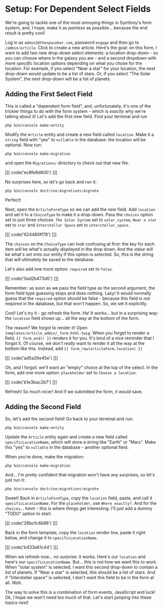 # Setup: For Dependent Select Fields

We're going to tackle one of the most *annoying* things in Symfony's form system,
and, I hope, make it as *painless* as possible... because the end result is pretty
cool!

Log in as `admin2@thespacebar.com`, password `engage` and then go to
`/admin/article`. Click to create a new article. Here's the goal: on this form,
I want to add two new drop-down select elements: a location drop-down - so you can
choose where in the galaxy you are - and a second dropdown with more *specific*
location options depending on what you chose for the location. For example, if
you select "Near a star" for your location, the next drop-down would update to
be a list of stars. Or, if you select "The Solar System", the next drop-down will
be a list of planets.

## Adding the First Select Field

This is called a "dependent form field", and, unfortunately, it's one of the trickier
things to do with the form system - which is *exactly* why we're talking about it!
Let's add the first new field. Find your terminal and run

```terminal
php bin/console make:entity
```

Modify the `Article` entity and create a new field called `location`. Make it a
`string` field with "yes" to `nullable` in the database: the location will be
optional. Now run:

```terminal
php bin/console make:migration
```

and open the `Migrations/` directory to check out that new file.

[[[ code('ec8fe8d800') ]]]

No surprises here, so let's go back and run it:

```terminal
php bin/console doctrine:migrations:migrate
```

Perfect!

Next, open the `ArticleFormType` so we can add the new field. Add `location` and
set it to a `ChoiceType` to make it a drop-down. Pass the `choices` option set to
just three choices. `The Solar System` set to `solar_system`, `Near a star` set
to `star` and `Interstellar Space` set to `interstellar_space`.

[[[ code('624480ff78') ]]]

The `choices` on the `ChoiceType` can look confusing at first: the *key* for each
item will be what's actually *displayed* in the drop down. And the *value* will
be what's *set* onto our entity if this option is selected. So, this is the string
that will ultimately be saved to the database.

Let's also add one more option: `required` set to `false`.

[[[ code('0ad2b473d0') ]]]

Remember: as soon as we pass the field type as the second argument, the form field type guessing stops
and does nothing. Lazy! It would normally guess that the `required` option *should*
be false - because this field is not required in the database, but that won't happen.
So, we set it explicitly.

Cool! Let's try it - go refresh the form. Ha! It works... but in a surprising way:
the `location` field shows up... all the way at the bottom of the form.

The reason? We forgot to render it! Open `templates/article_admin/_form.html.twig`. 
When you forget to render a field, `{{ form_end() }}` renders it for you. It's
kind of a nice reminder that I forgot it. Of course, we don't *really* want to render
it all the way at the bottom like this. Instead, add
`{{ form_row(articleForm.location) }}`

[[[ code('ad5a26e45e') ]]]

Oh, and I forgot: we'll want an "empty" choice at the top of the select. In the
form, add one more option: `placeholder` set to `Choose a location`.

[[[ code('b1e3bac2b7') ]]]

Refresh! So much nicer! And if we submitted the form, it *would* save.

## Adding the Second Field

So, let's add the second field! Go back to your terminal and run:

```terminal
php bin/console make:entity
```

Update the `Article` entity again and create a new field called `specificLocationName`,
which will store a string like "Earth" or "Mars". Make this "yes" to `nullable` in
the database - another optional field.

When you're done, make the migration:

```terminal-silent
php bin/console make:migration
```

And... I'm *pretty* confident that migration won't have any surprises, so let's
just run it:

```terminal-silent
php bin/console doctrine:migrations:migrate
```

Sweet! Back in `ArticleFormType`, copy the `location` field, paste, and call it
`specificLocationName`. For the `placeholder`, use `Where exactly?`. And for the
`choices`... hmm - this is where things get interesting. I'll just add a dummy
"TODO" option to start.

[[[ code('26bcfc4b86') ]]]

Back in the form template, copy the `location` render line, paste it right below,
and change it to `specificLocationName`.

[[[ code('b433a61c44') ]]]

When we refresh now... no surprise: it works. Here's our `location` and here's our
`specificLocationName`. But... this is not how we want this to work. When
"solar system" is selected, I want this second drop-down to contain a list of
planets. If "Near a star" is selected, this should be a list of stars. And if
"Interstellar space" is selected, I don't want this field to be in the form at
all. Woh. 

The way to solve this is a combination of form events, JavaScript and luck! Ok,
I hope we won't need too much of that. Let's start jumping into these topics next!
